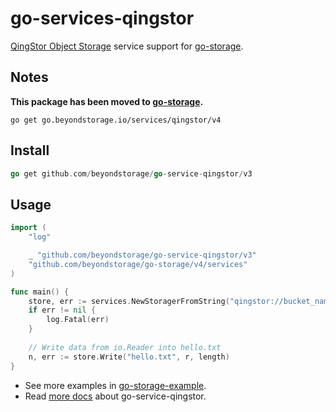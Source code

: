 # go-services-qingstor

[QingStor Object Storage](https://www.qingcloud.com/products/objectstorage/) service support for [go-storage](https://github.com/beyondstorage/go-storage).

## Notes

**This package has been moved to [go-storage](https://github.com/beyondstorage/go-storage/tree/master/services/qingstor).**

```shell
go get go.beyondstorage.io/services/qingstor/v4
```

## Install

```go
go get github.com/beyondstorage/go-service-qingstor/v3
```

## Usage

```go
import (
	"log"

	_ "github.com/beyondstorage/go-service-qingstor/v3"
	"github.com/beyondstorage/go-storage/v4/services"
)

func main() {
	store, err := services.NewStoragerFromString("qingstor://bucket_name/path/to/workdir?credential=hmac:access_key_id:secret_access_key&endpoint=https:qingstor.com")
	if err != nil {
		log.Fatal(err)
	}
	
	// Write data from io.Reader into hello.txt
	n, err := store.Write("hello.txt", r, length)
}
```

- See more examples in [go-storage-example](https://github.com/beyondstorage/go-storage-example).
- Read [more docs](https://beyondstorage.io/docs/go-storage/services/qingstor) about go-service-qingstor.
